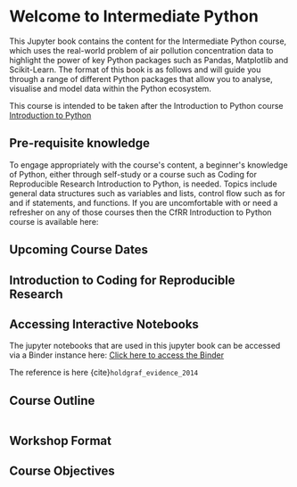 # Welcome to Intermediate Python

This Jupyter book contains the content for the Intermediate Python course, which uses the real-world problem of air pollution concentration data to highlight the power of key Python packages such as Pandas, Matplotlib and Scikit-Learn. The format of this book is as follows and will guide you through a range of different Python packages that allow you to analyse, visualise and model data within the Python ecosystem.

This course is intended to be taken after the Introduction to Python course [Introduction to Python](https://uniexeterrse.github.io/intro-to-python/)

## Pre-requisite knowledge

To engage appropriately with the course's content, a beginner's knowledge of Python, either through self-study or a course such as Coding for Reproducible Research Introduction to Python, is needed. Topics include general data structures such as variables and lists, control flow such as for and if statements, and functions. If you are uncomfortable with or need a refresher on any of those courses then the CfRR Introduction to Python course is available here:

## Upcoming Course Dates 

## Introduction to Coding for Reproducible Research

## Accessing Interactive Notebooks 

The jupyter notebooks that are used in this jupyter book can be accessed via a Binder instance here: 
[Click here to access the Binder](https://mybinder.org/v2/gh/berrli/intermediate_python/HEAD)

The reference is here {cite}`holdgraf_evidence_2014`


## Course Outline

```{tableofcontents}
```

## Workshop Format

## Course Objectives